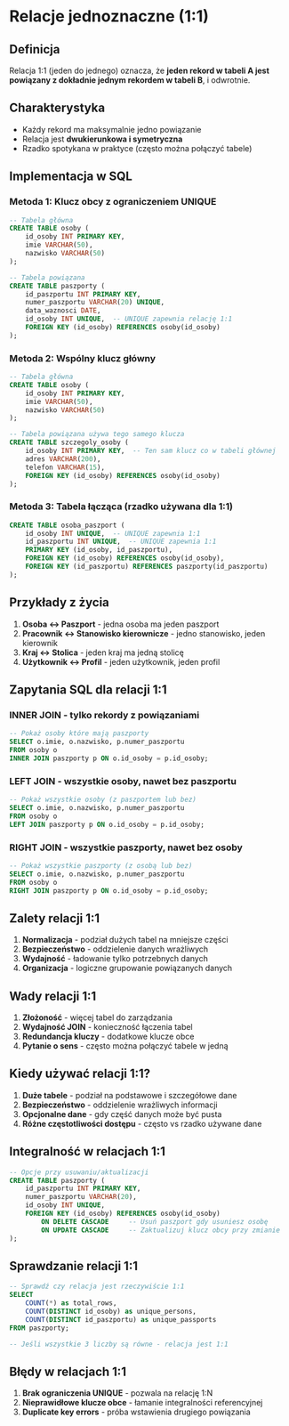 # Relacje jednoznaczne (1:1)

## Definicja
Relacja 1:1 (jeden do jednego) oznacza, że **jeden rekord w tabeli A jest powiązany z dokładnie jednym rekordem w tabeli B**, i odwrotnie.

## Charakterystyka
- Każdy rekord ma maksymalnie jedno powiązanie
- Relacja jest **dwukierunkowa i symetryczna**
- Rzadko spotykana w praktyce (często można połączyć tabele)

## Implementacja w SQL

### Metoda 1: Klucz obcy z ograniczeniem UNIQUE
```sql
-- Tabela główna
CREATE TABLE osoby (
    id_osoby INT PRIMARY KEY,
    imie VARCHAR(50),
    nazwisko VARCHAR(50)
);

-- Tabela powiązana
CREATE TABLE paszporty (
    id_paszportu INT PRIMARY KEY,
    numer_paszportu VARCHAR(20) UNIQUE,
    data_waznosci DATE,
    id_osoby INT UNIQUE,  -- UNIQUE zapewnia relację 1:1
    FOREIGN KEY (id_osoby) REFERENCES osoby(id_osoby)
);
```

### Metoda 2: Wspólny klucz główny
```sql
-- Tabela główna
CREATE TABLE osoby (
    id_osoby INT PRIMARY KEY,
    imie VARCHAR(50),
    nazwisko VARCHAR(50)
);

-- Tabela powiązana używa tego samego klucza
CREATE TABLE szczegoly_osoby (
    id_osoby INT PRIMARY KEY,  -- Ten sam klucz co w tabeli głównej
    adres VARCHAR(200),
    telefon VARCHAR(15),
    FOREIGN KEY (id_osoby) REFERENCES osoby(id_osoby)
);
```

### Metoda 3: Tabela łącząca (rzadko używana dla 1:1)
```sql
CREATE TABLE osoba_paszport (
    id_osoby INT UNIQUE,  -- UNIQUE zapewnia 1:1
    id_paszportu INT UNIQUE,  -- UNIQUE zapewnia 1:1
    PRIMARY KEY (id_osoby, id_paszportu),
    FOREIGN KEY (id_osoby) REFERENCES osoby(id_osoby),
    FOREIGN KEY (id_paszportu) REFERENCES paszporty(id_paszportu)
);
```

## Przykłady z życia
1. **Osoba ↔ Paszport** - jedna osoba ma jeden paszport
2. **Pracownik ↔ Stanowisko kierownicze** - jedno stanowisko, jeden kierownik
3. **Kraj ↔ Stolica** - jeden kraj ma jedną stolicę
4. **Użytkownik ↔ Profil** - jeden użytkownik, jeden profil

## Zapytania SQL dla relacji 1:1

### INNER JOIN - tylko rekordy z powiązaniami
```sql
-- Pokaż osoby które mają paszporty
SELECT o.imie, o.nazwisko, p.numer_paszportu
FROM osoby o
INNER JOIN paszporty p ON o.id_osoby = p.id_osoby;
```

### LEFT JOIN - wszystkie osoby, nawet bez paszportu
```sql
-- Pokaż wszystkie osoby (z paszportem lub bez)
SELECT o.imie, o.nazwisko, p.numer_paszportu
FROM osoby o
LEFT JOIN paszporty p ON o.id_osoby = p.id_osoby;
```

### RIGHT JOIN - wszystkie paszporty, nawet bez osoby
```sql
-- Pokaż wszystkie paszporty (z osobą lub bez)
SELECT o.imie, o.nazwisko, p.numer_paszportu
FROM osoby o
RIGHT JOIN paszporty p ON o.id_osoby = p.id_osoby;
```

## Zalety relacji 1:1
1. **Normalizacja** - podział dużych tabel na mniejsze części
2. **Bezpieczeństwo** - oddzielenie danych wrażliwych
3. **Wydajność** - ładowanie tylko potrzebnych danych
4. **Organizacja** - logiczne grupowanie powiązanych danych

## Wady relacji 1:1
1. **Złożoność** - więcej tabel do zarządzania
2. **Wydajność JOIN** - konieczność łączenia tabel
3. **Redundancja kluczy** - dodatkowe klucze obce
4. **Pytanie o sens** - często można połączyć tabele w jedną

## Kiedy używać relacji 1:1?
1. **Duże tabele** - podział na podstawowe i szczegółowe dane
2. **Bezpieczeństwo** - oddzielenie wrażliwych informacji
3. **Opcjonalne dane** - gdy część danych może być pusta
4. **Różne częstotliwości dostępu** - często vs rzadko używane dane

## Integralność w relacjach 1:1
```sql
-- Opcje przy usuwaniu/aktualizacji
CREATE TABLE paszporty (
    id_paszportu INT PRIMARY KEY,
    numer_paszportu VARCHAR(20),
    id_osoby INT UNIQUE,
    FOREIGN KEY (id_osoby) REFERENCES osoby(id_osoby)
        ON DELETE CASCADE     -- Usuń paszport gdy usuniesz osobę
        ON UPDATE CASCADE     -- Zaktualizuj klucz obcy przy zmianie
);
```

## Sprawdzanie relacji 1:1
```sql
-- Sprawdź czy relacja jest rzeczywiście 1:1
SELECT 
    COUNT(*) as total_rows,
    COUNT(DISTINCT id_osoby) as unique_persons,
    COUNT(DISTINCT id_paszportu) as unique_passports
FROM paszporty;

-- Jeśli wszystkie 3 liczby są równe - relacja jest 1:1
```

## Błędy w relacjach 1:1
1. **Brak ograniczenia UNIQUE** - pozwala na relację 1:N
2. **Nieprawidłowe klucze obce** - łamanie integralności referencyjnej  
3. **Duplicate key errors** - próba wstawienia drugiego powiązania